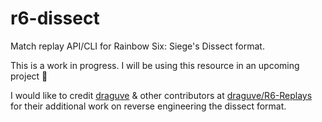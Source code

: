 # r6-dissect
Match replay API/CLI for Rainbow Six: Siege's Dissect format.

This is a work in progress. I will be using this resource in an upcoming project :eyes:

I would like to credit [draguve](https://github.com/draguve) & other contributors at [draguve/R6-Replays](https://github.com/draguve/R6-Replays) for their additional work on reverse engineering the dissect format.
